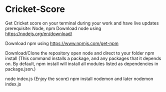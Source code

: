 # Cricket-Score
Get Cricket score on your terminal during your work and have live updates
prerequisite: Node, npm
Download node using https://nodejs.org/en/download/


Download npm using https://www.npmjs.com/get-npm

Download/Clone the repository
open node and direct to your folder
npm install (This command installs a package, and any packages that it depends on. By default, npm install will install all modules listed as dependencies in package.json.)



node index.js (Enjoy the score)
npm install nodemon and later nodemon index.js
